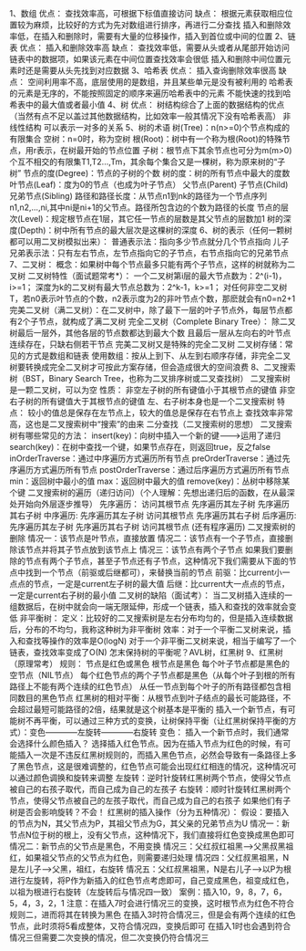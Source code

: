 1、数组
    优点：
        查找效率高，可根据下标值直接访问
    缺点：
        根据元素获取相应位置较为麻烦，比较好的方式为先对数组进行排序，再进行二分查找
        插入和删除效率低，在插入和删除时，需要有大量的位移操作，插入到首位或中间的位置
2、链表
    优点：
        插入和删除效率高
    缺点：
        查找效率低，需要从头或者从尾部开始访问链表中的数据项，如果该元素在中间位置查找效率会很低
        插入和删除中间位置元素时还是需要从头先找到对应数据
3、哈希表
    优点：
        插入查询删除效率很高
    缺点：
        空间利用率不高，底层使用的是数组，并且某些单元是没有被利用的
        哈希表的元素是无序的，不能按照固定的顺序来遍历哈希表中的元素
        不能快速的找到哈希表中的最大值或者最小值
4、树
    优点：
        树结构综合了上面的数据结构的优点（当然有点不足以盖过其他数据结构，比如效率一般其情况下没有哈希表高）
        非线性结构
        可以表示一对多的关系
5、树的术语
    树(Tree)：n(n>=0)个节点构成的有限集合
        空树：n=0时，称为空树
        根(Root)：树中有一个称为根(Root)的特殊节点，用r表示，在树最开始的节点位置
        子树：根节点下其余节点也可分为m(m>0)个互不相交的有限集T1,T2...,Tm，其余每个集合又是一棵树，称为原来树的“子树”
    节点的度(Degree)：节点的子树的个数
    树的度：树的所有节点中最大的度数
    叶节点(Leaf)：度为0的节点（也成为叶子节点）
    父节点(Parent)
    子节点(Child)
    兄弟节点(Sibling)
    路径和路径长度：从节点n1到nk的路径为一个节点序列n1,n2,...,ni,其中ni是ni+1的父节点。路径所包含边的个数为路径的长度
    节点的层次(Level)：规定根节点在1层，其它任一节点的层数是其父节点的层数加1
    树的深度(Depth)：树中所有节点的最大层次是这棵树的深度
6、树的表示（任何一颗树都可以用二叉树模拟出来）：
    普通表示法：指向多少节点就分几个节点指向
    儿子兄弟表示法：只有左右节点，左节点指向它的子节点，右节点指向它的兄弟节点
7、二叉树：
    概念：如果树中每个节点最多只能有两个子节点，这样的树就称为二叉树
    二叉树特性（面试题常考*）：
        一个二叉树第i层的最大节点数为：2^(i-1)，i>=1；
        深度为k的二叉树有最大节点总数为：2^k-1，k>=1；
        对任何非空二叉树T，若n0表示叶节点的个数，n2表示度为2的非叶节点个数，那麽就会有n0=n2+1
    完美二叉树（满二叉树）：在二叉树中，除了最下一层的叶子节点外，每层节点都有2个子节点，就构成了满二叉树
    完全二叉树（Complete Binary Tree）：
        除二叉树最后一层外，其他各层的节点数都达到最大个数
        且最后一层从左向右的叶节点连续存在，只缺右侧若干节点
        完美二叉树又是特殊的完全二叉树
    二叉树存储：常见的方式是数组和链表
        使用数组：按从上到下、从左到右顺序存储，非完全二叉树要转换成完全二叉树才可按此方案存储，但会造成很大的空间浪费
8、二叉搜索树（BST，Binary Search Tree，也称为二叉排序树或二叉查找树）
    二叉搜索树是一颗二叉树，可以为空
    性质：
        非空左子树的所有键值小于其根节点的键值
        非空右子树的所有键值大于其根节点的键值
        左、右子树本身也是一个二叉搜索树
    特点：
        较小的值总是保存在左节点上，较大的值总是保存在右节点上
        查找效率非常高，这也是二叉搜索树中“搜索”的由来
    二分查找（二叉搜索树的思想）
    二叉搜索树有哪些常见的方法：
        insert(key)：向树中插入一个新的键--->运用了递归
        search(key)：在树中查找一个键，如果节点存在，则返回true，反之false
        inOrderTraverse：通过中序遍历方式遍历所有节点
        preOrderTraverse：通过先序遍历方式遍历所有节点
        postOrderTraverse：通过后序遍历方式遍历所有节点
        min：返回树中最小的值
        max：返回树中最大的值
        remove(key)：丛树中移除某个键
    二叉搜索树的遍历（递归访问）（个人理解：先想出递归后的函数，在从最深处开始向外层逐步推导）
        先序遍历：
            访问其根节点
            先序遍历其左子树
            先序遍历其右子树
        中序遍历:
            先序遍历其左子树
            访问其根节点
            先序遍历其右子树
        后序遍历:
            先序遍历其左子树
            先序遍历其右子树
            访问其根节点
        (还有程序遍历)
    二叉搜索树的删除
        情况一：该节点是叶节点，直接放置
        情况二：该节点有一个子节点，直接删除该节点并将其子节点放到该节点上
        情况三：该节点有两个子节点
            如果我们要删除的节点有两个子节点，甚至子节点还有子节点，这种情况下我们需要从下面的节点中找到一个节点（前驱或后继都可），来替换当前的节点
            前驱：比current小一点点的节点，一定是current左子树的最大值
            后继：比current大一点点的节点，一定是current右子树的最小值
    二叉树的缺陷（面试考）：
        当二叉树插入连续的一组数据后，在树中就会向一端无限延伸，形成一个链表，插入和查找的效率就会变低
    非平衡树：
        定义：比较好的二叉搜索树是左右分布均匀的，但是插入连续数据后，分布的不均匀，我称这种树为非平衡树
        效率：对于一个平衡二叉树来说，插入和查找等操作的效率是O(logN)
            对于一个非平衡二叉树来说，相当于编写了一个链表，查找效率变成了O(N)
        怎末保持树的平衡呢？AVL树，红黑树
9、红黑树（原理常考）
    规则：
        节点是红色或黑色
        根节点是黑色
        每个叶子节点都是黑色的空节点（NIL节点）
        每个红色节点的两个子节点都是黑色（从每个叶子到根的所有路径上不能有两个连续的红色节点）
        从任一节点到每个叶子的所有路径都包含相同数目的黑色节点
    红黑树的相对平衡：从根节点到叶子结点的最长可能路径，不会超过最短可能路径的2倍，结果就是这个树基本是平衡的
    插入一个新节点，有可能树不再平衡，可以通过三种方式的变换，让树保持平衡（让红黑树保持平衡的方式）：变色————左旋转————右旋转
        变色：
            插入一个新节点时，我们通常会选择什么颜色插入？
                选择插入红色节点。因为在插入节点为红色的时候，有可能插入一次是不违反红黑树规则的，而插入黑色节点，必然会导致有一条路径上多了黑色节点，这是很难调整的，红色节点可能会出现红红相连的情况，这种情况可以通过颜色调换和旋转来调整
        左旋转：逆时针旋转红黑树两个节点，使得父节点被自己的右孩子取代，而自己成为自己的左孩子
        右旋转：顺时针旋转红黑树两个节点，使得父节点被自己的左孩子取代，而自己成为自己的右孩子
            如果他们有子树是否会影响旋转？不会！
    红黑树的插入操作（分为五种情况）：
        假设：要插入的节点为N，其父节点为P，其祖父节点为G，其父亲的兄弟节点为U
        情况一：新节点N位于树的根上，没有父节点，这种情况下，我们直接将红色变换成黑色即可
        情况二：新节点的父节点是黑色，不用变换
        情况三：父红叔红祖黑-->父黑叔黑祖红，如果祖父节点的父节点为红色，则需要递归处理
        情况四：父红叔黑祖黑，N是左儿子-->父黑，祖红，右旋转
        情况五：父红叔黑祖黑，N是右儿子-->以P为根进行左旋转，将P作为新插入的红色节点考虑即可，自己变成黑色，祖变成红色，以祖为根进行右旋转（左旋转后与情况四一致）
    案例：插入10，9，8，7，6，5，4，3，2，1
        注意：在插入7时会进行情况三的变换，这时根节点为红色不符合规则二，进而将其在转换为黑色
              在插入3时符合情况三，但是会有两个连续的红色节点，此时须将5看成整体，又符合情况四，变换后即可
              在插入1时也会遇到符合情况三但需要二次变换的情况，但二次变换仍符合情况三